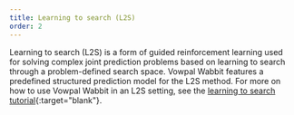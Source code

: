```yaml
---
title: Learning to search (L2S)
order: 2
---
```


Learning to search (L2S) is a form of guided reinforcement learning used for solving complex joint prediction problems based on learning to search through a problem-defined search space. Vowpal Wabbit features a predefined structured prediction model for the L2S method. For more on how to use Vowpal Wabbit in an L2S setting, see the [learning to search tutorial](http://hunch.net/~l2s){:target="blank"}.
